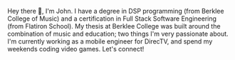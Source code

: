 Hey there 👋,  I'm John.  I have a degree in DSP programming (from Berklee College of Music) and a certification in Full Stack Software Engineering (from Flatiron School).  My thesis at Berklee College was built around the combination of music and education; two things I'm very passionate about.  I'm currently working as a mobile engineer for DirecTV, and spend my weekends coding video games. Let's connect!

<!---
JTheoMitr/JTheoMitr is a ✨ special ✨ repository because its `README.md` (this file) appears on your GitHub profile.
You can click the Preview link to take a look at your changes.
--->
